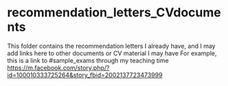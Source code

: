 # recommendation_letters_CVdocuments
This folder contains the recommendation letters I already have, and I may add links here to other documents or CV material I may have
For example, this is a link to #sample_exams through my teaching time
https://m.facebook.com/story.php/?id=100010333725264&story_fbid=2002137723473999
